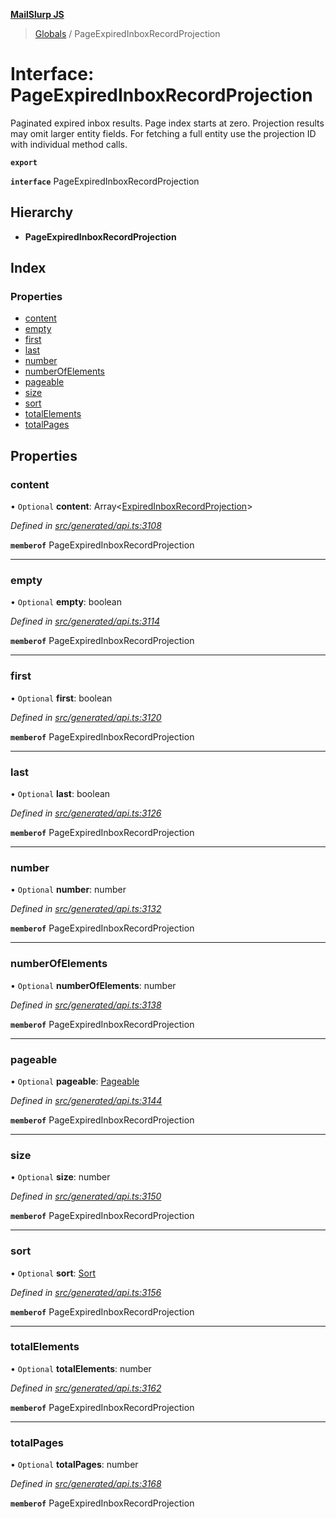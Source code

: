 **[MailSlurp JS](../README.md)**

> [Globals](../README.md) / PageExpiredInboxRecordProjection

# Interface: PageExpiredInboxRecordProjection

Paginated expired inbox results. Page index starts at zero. Projection results may omit larger entity fields. For fetching a full entity use the projection ID with individual method calls.

**`export`** 

**`interface`** PageExpiredInboxRecordProjection

## Hierarchy

* **PageExpiredInboxRecordProjection**

## Index

### Properties

* [content](pageexpiredinboxrecordprojection.md#content)
* [empty](pageexpiredinboxrecordprojection.md#empty)
* [first](pageexpiredinboxrecordprojection.md#first)
* [last](pageexpiredinboxrecordprojection.md#last)
* [number](pageexpiredinboxrecordprojection.md#number)
* [numberOfElements](pageexpiredinboxrecordprojection.md#numberofelements)
* [pageable](pageexpiredinboxrecordprojection.md#pageable)
* [size](pageexpiredinboxrecordprojection.md#size)
* [sort](pageexpiredinboxrecordprojection.md#sort)
* [totalElements](pageexpiredinboxrecordprojection.md#totalelements)
* [totalPages](pageexpiredinboxrecordprojection.md#totalpages)

## Properties

### content

• `Optional` **content**: Array\<[ExpiredInboxRecordProjection](expiredinboxrecordprojection.md)>

*Defined in [src/generated/api.ts:3108](https://github.com/mailslurp/mailslurp-client/blob/a8663d0/src/generated/api.ts#L3108)*

**`memberof`** PageExpiredInboxRecordProjection

___

### empty

• `Optional` **empty**: boolean

*Defined in [src/generated/api.ts:3114](https://github.com/mailslurp/mailslurp-client/blob/a8663d0/src/generated/api.ts#L3114)*

**`memberof`** PageExpiredInboxRecordProjection

___

### first

• `Optional` **first**: boolean

*Defined in [src/generated/api.ts:3120](https://github.com/mailslurp/mailslurp-client/blob/a8663d0/src/generated/api.ts#L3120)*

**`memberof`** PageExpiredInboxRecordProjection

___

### last

• `Optional` **last**: boolean

*Defined in [src/generated/api.ts:3126](https://github.com/mailslurp/mailslurp-client/blob/a8663d0/src/generated/api.ts#L3126)*

**`memberof`** PageExpiredInboxRecordProjection

___

### number

• `Optional` **number**: number

*Defined in [src/generated/api.ts:3132](https://github.com/mailslurp/mailslurp-client/blob/a8663d0/src/generated/api.ts#L3132)*

**`memberof`** PageExpiredInboxRecordProjection

___

### numberOfElements

• `Optional` **numberOfElements**: number

*Defined in [src/generated/api.ts:3138](https://github.com/mailslurp/mailslurp-client/blob/a8663d0/src/generated/api.ts#L3138)*

**`memberof`** PageExpiredInboxRecordProjection

___

### pageable

• `Optional` **pageable**: [Pageable](pageable.md)

*Defined in [src/generated/api.ts:3144](https://github.com/mailslurp/mailslurp-client/blob/a8663d0/src/generated/api.ts#L3144)*

**`memberof`** PageExpiredInboxRecordProjection

___

### size

• `Optional` **size**: number

*Defined in [src/generated/api.ts:3150](https://github.com/mailslurp/mailslurp-client/blob/a8663d0/src/generated/api.ts#L3150)*

**`memberof`** PageExpiredInboxRecordProjection

___

### sort

• `Optional` **sort**: [Sort](sort.md)

*Defined in [src/generated/api.ts:3156](https://github.com/mailslurp/mailslurp-client/blob/a8663d0/src/generated/api.ts#L3156)*

**`memberof`** PageExpiredInboxRecordProjection

___

### totalElements

• `Optional` **totalElements**: number

*Defined in [src/generated/api.ts:3162](https://github.com/mailslurp/mailslurp-client/blob/a8663d0/src/generated/api.ts#L3162)*

**`memberof`** PageExpiredInboxRecordProjection

___

### totalPages

• `Optional` **totalPages**: number

*Defined in [src/generated/api.ts:3168](https://github.com/mailslurp/mailslurp-client/blob/a8663d0/src/generated/api.ts#L3168)*

**`memberof`** PageExpiredInboxRecordProjection
